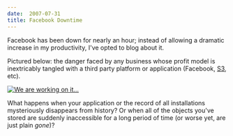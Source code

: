 ```yaml
---
date:  2007-07-31
title: Facebook Downtime
---
```

Facebook has been down for nearly an hour; instead of allowing a dramatic increase in my productivity, I've opted to blog about it.

Pictured below: the danger faced by any business whose profit model is inextricably tangled with a third party platform or application (Facebook, <a href="http://amazon.com/s3">S3</a>, etc).

<a href="/brendan/blog/files/facebook-down.png"><img src="/brendan/blog/files/facebook-down-300.png" alt="We are working on it..." style="border:0;" /></a>

What happens when your application or the record of all installations mysteriously disappears from history? Or when all of the objects you've stored are suddenly inaccessible for a long period of time (or worse yet, are just plain <em>gone</em>)?
